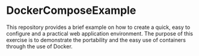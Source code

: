 # DockerComposeExample
This repository provides a brief example on how to create a quick, easy to configure and a practical web application environment. The purpose of this exercise is to demonstrate the portability and the easy use of containers through the use of Docker. 

